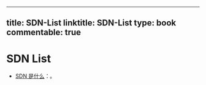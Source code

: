 
---
title: SDN-List
linktitle: SDN-List
type: book
commentable: true
---

# SDN List

- [SDN 是什么](http://mp.weixin.qq.com/s/xO3Vu7gKoaZ317FiaA2pSw)：。

    